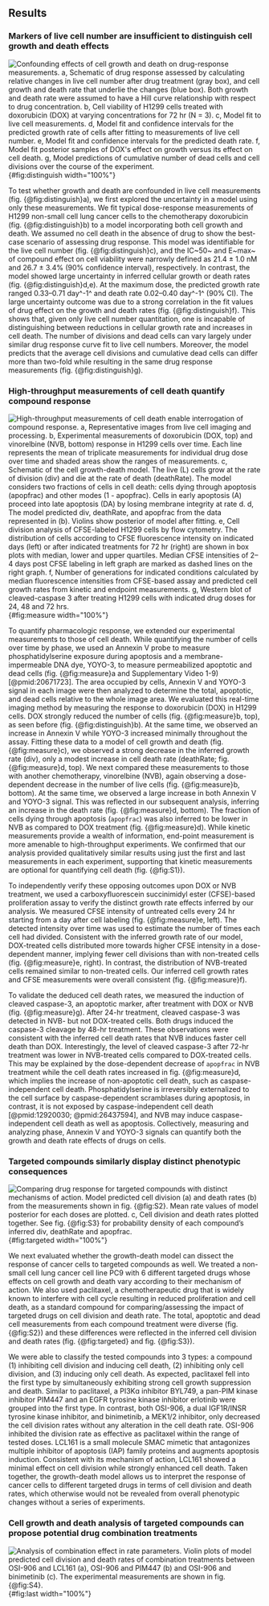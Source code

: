 ## Results

### Markers of live cell number are insufficient to distinguish cell growth and death effects

![**Confounding effects of cell growth and death on drug-response measurements.**
a, Schematic of drug response assessed by calculating relative changes in live cell number after drug treatment (gray box), and cell growth and death rate that underlie the changes (blue box). Both growth and death rate were assumed to have a Hill curve relationship with respect to drug concentration.
b, Cell viability of H1299 cells treated with doxorubicin (DOX) at varying concentrations for 72 hr (N = 3).
c, Model fit to live cell measurements.
d, Model fit and confidence intervals for the predicted growth rate of cells after fitting to measurements of live cell number. 
e, Model fit and confidence intervals for the predicted death rate.
f, Model fit posterior samples of DOX's effect on growth versus its effect on cell death.
g, Model predictions of cumulative number of dead cells and cell divisions over the course of the experiment.](./output/Figure1.svg){#fig:distinguish width="100%"}

To test whether growth and death are confounded in live cell measurements (fig. {@fig:distinguish}a), we first explored the uncertainty in a model using only these measurements. We fit typical dose-response measurements of H1299 non-small cell lung cancer cells to the chemotherapy doxorubicin (fig. {@fig:distinguish}b) to a model incorporating both cell growth and death. We assumed no cell death in the absence of drug to show the best-case scenario of assessing drug response. This model was identifiable for the live cell number (fig. {@fig:distinguish}c), and the IC~50~ and E~max~ of compound effect on cell viability were narrowly defined as 21.4 ± 1.0 nM and 26.7 ± 3.4% (90% confidence interval), respectively. In contrast, the model showed large uncertainty in inferred cellular growth or death rates (fig. {@fig:distinguish}d,e). At the maximum dose, the predicted growth rate ranged 0.33–0.71 day^-1^ and death rate 0.02–0.40 day^-1^ (90% CI). The large uncertainty outcome was due to a strong correlation in the fit values of drug effect on the growth and death rates (fig. {@fig:distinguish}f). This shows that, given only live cell number quantitation, one is incapable of distinguishing between reductions in cellular growth rate and increases in cell death. The number of divisions and dead cells can vary largely under similar drug response curve fit to live cell numbers. Moreover, the model predicts that the average cell divisions and cumulative dead cells can differ more than two-fold while resulting in the same drug response measurements (fig. {@fig:distinguish}g).

### High-throughput measurements of cell death quantify compound response

![**High-throughput measurements of cell death enable interrogation of compound response.**
a, Representative images from live cell imaging and processing.
b, Experimental measurements of doxorubicin (DOX, top) and vinorelbine (NVB, bottom) response in H1299 cells over time. Each line represents the mean of triplicate measurements for individual drug dose over time and shaded areas show the ranges of measurements.
c, Schematic of the cell growth-death model. The live (`L`) cells grow at the rate of division (`div`) and die at the rate of death (`deathRate`). The model considers two fractions of cells in cell death: cells dying through apoptosis (`apopfrac`) and other modes (`1 - apopfrac`). Cells in early apoptosis (`A`) proceed into late apoptosis (`DA`) by losing membrane integrity at rate `d`.
d, The model predicted `div`, `deathRate`, and `apopfrac` from the data represented in (b). Violins show posterior of model after fitting.
e, Cell division analysis of CFSE-labeled H1299 cells by flow cytometry. The distribution of cells according to CFSE fluorescence intensity on indicated days (left) or after indicated treatments for 72 hr (right) are shown in box plots with median, lower and upper quartiles. Median CFSE intensities of 2–4 days post CFSE labeling in left graph are marked as dashed lines on the right graph.
f, Number of generations for indicated conditions calculated by median fluorescence intensities from CFSE-based assay and predicted cell growth rates from kinetic and endpoint measurements.
g, Western blot of cleaved-caspase 3 after treating H1299 cells with indicated drug doses for 24, 48 and 72 hrs.
](./output/Figure2.svg){#fig:measure width="100%"}

To quantify pharmacologic response, we extended our experimental measurements to those of cell death. While quantifying the number of cells over time by phase, we used an Annexin V probe to measure phosphatidylserine exposure during apoptosis and a membrane-impermeable DNA dye, YOYO-3, to measure permeabilized apoptotic and dead cells (fig. {@fig:measure}a and Supplementary Video 1-9) [@pmid:20671723]. The area occupied by cells, Annexin V and YOYO-3 signal in each image were then analyzed to determine the total, apoptotic, and dead cells relative to the whole image area. We evaluated this real-time imaging method by measuring the response to doxorubicin (DOX) in H1299 cells. DOX strongly reduced the number of cells (fig. {@fig:measure}b, top), as seen before (fig. {@fig:distinguish}b). At the same time, we observed an increase in Annexin V while YOYO-3 increased minimally throughout the assay. Fitting these data to a model of cell growth and death (fig. {@fig:measure}c), we observed a strong decrease in the inferred growth rate (div), only a modest increase in cell death rate (deathRate; fig. {@fig:measure}d, top). We next compared these measurements to those with another chemotherapy, vinorelbine (NVB), again observing a dose-dependent decrease in the number of live cells (fig. {@fig:measure}b, bottom). At the same time, we observed a large increase in both Annexin V and YOYO-3 signal. This was reflected in our subsequent analysis, inferring an increase in the death rate (fig. {@fig:measure}d, bottom). The fraction of cells dying through apoptosis (`apopfrac`) was also inferred to be lower in NVB as compared to DOX treatment (fig. {@fig:measure}d). While kinetic measurements provide a wealth of information, end-point measurement is more amenable to high-throughput experiments. We confirmed that our analysis provided qualitatively similar results using just the first and last measurements in each experiment, supporting that kinetic measurements are optional for quantifying cell death (fig. {@fig:S1}).

To independently verify these opposing outcomes upon DOX or NVB treatment, we used a carboxyfluorescein succinimidyl ester (CFSE)-based proliferation assay to verify the distinct growth rate effects inferred by our analysis. We measured CFSE intensity of untreated cells every 24 hr starting from a day after cell labeling (fig. {@fig:measure}e, left). The detected intensity over time was used to estimate the number of times each cell had divided. Consistent with the inferred growth rate of our model, DOX-treated cells distributed more towards higher CFSE intensity in a dose-dependent manner, implying fewer cell divisions than with non-treated cells (fig. {@fig:measure}e, right). In contrast, the distribution of NVB-treated cells remained similar to non-treated cells. Our inferred cell growth rates and CFSE measurements were overall consistent (fig. {@fig:measure}f).

To validate the deduced cell death rates, we measured the induction of cleaved caspase-3, an apoptotic marker, after treatment with DOX or NVB (fig. {@fig:measure}g). After 24-hr treatment, cleaved caspase-3 was detected in NVB- but not DOX-treated cells. Both drugs induced the caspase-3 cleavage by 48-hr treatment. These observations were consistent with the inferred cell death rates that NVB induces faster cell death than DOX. Interestingly, the level of cleaved caspase-3 after 72-hr treatment was lower in NVB-treated cells compared to DOX-treated cells. This may be explained by the dose-dependent decrease of `apopfrac` in NVB treatment while the cell death rates increased in fig. {@fig:measure}d, which implies the increase of non-apoptotic cell death, such as caspase-independent cell death. Phosphatidylserine is irreversibly externalized to the cell surface by caspase-dependent scramblases during apoptosis, in contrast, it is not exposed by caspase-independent cell death [@pmid:12920030; @pmid:26437594], and NVB may induce caspase-independent cell death as well as apoptosis. Collectively, measuring and analyzing phase, Annexin V and YOYO-3 signals can quantify both the growth and death rate effects of drugs on cells.

### Targeted compounds similarly display distinct phenotypic consequences

![**Comparing drug response for targeted compounds with distinct mechanisms of action.**
Model predicted cell division (a) and death rates (b) from the measurements shown in fig. {@fig:S2}. Mean rate values of model posterior for each doses are plotted. c, Cell division and death rates plotted together. See fig. {@fig:S3} for probability density of each compound’s inferred `div`, `deathRate` and `apopfrac`.
](./output/Figure3.svg){#fig:targeted width="100%"}

We next evaluated whether the growth-death model can dissect the response of cancer cells to targeted compounds as well. We treated a non-small cell lung cancer cell line PC9 with 6 different targeted drugs whose effects on cell growth and death vary according to their mechanism of action. We also used paclitaxel, a chemotherapeutic drug that is widely known to interfere with cell cycle resulting in reduced proliferation and cell death, as a standard compound for comparing/assessing the impact of targeted drugs on cell division and death rate. The total, apoptotic and dead cell measurements from each compound treatment were diverse (fig. {@fig:S2}) and these differences were reflected in the inferred cell division and death rates (fig. {@fig:targeted} and fig. {@fig:S3}).

We were able to classify the tested compounds into 3 types: a compound (1) inhibiting cell division and inducing cell death, (2) inhibiting only cell division, and (3) inducing only cell death. As expected, paclitaxel fell into the first type by simultaneously exhibiting strong cell growth suppression and death. Similar to paclitaxel, a PI3Kɑ inhibitor BYL749, a pan-PIM kinase inhibitor PIM447 and an EGFR tyrosine kinase inhibitor erlotinib were grouped into the first type. In contrast, both OSI-906, a dual IGF1R/INSR tyrosine kinase inhibitor, and binimetinib, a MEK1/2 inhibitor, only decreased the cell division rates without any alteration in the cell death rate. OSI-906 inhibited the division rate as effective as paclitaxel within the range of tested doses. LCL161 is a small molecule SMAC mimetic that antagonizes multiple inhibitor of apoptosis (IAP) family proteins and augments apoptosis induction. Consistent with its mechanism of action, LCL161 showed a minimal effect on cell division while strongly enhanced cell death. Taken together, the growth-death model allows us to interpret the response of cancer cells to different targeted drugs in terms of cell division and death rates, which otherwise would not be revealed from overall phenotypic changes without a series of experiments.

### Cell growth and death analysis of targeted compounds can propose potential drug combination treatments

![**Analysis of combination effect in rate parameters.**
Violin plots of model predicted cell division and death rates of combination treatments between OSI-906 and LCL161 (a), OSI-906 and PIM447 (b) and OSI-906 and binimetinib (c). The experimental measurements are shown in fig. {@fig:S4}.
](./output/Figure4.svg){#fig:last width="100%"}
